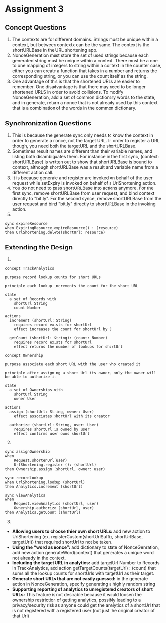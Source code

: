 # Assignment 3
## Concept Questions
1. The contexts are for different domains. Strings must be unique within a context, but between contextx can be the same. The context is the shortURLBase in the URL shortening app.
2. NonceGeneration must store the set of used strings because each generated string must be unique within a context. There must be a one to one mapping of integers to string within a context in the counter case, either you can create a function that takes in a number and returns the corresponding string, or you can use the count itself as the string.
3. One advantage of this is that the shortened URLs are easier to remember. One disadvantage is that there may need to be longer shortened URLS in order to avoid collisions. To modify NonceGeneration, add a set of common dictionary words to the state, and in generate, return a nonce that is not already used by this context that is a combination of the words in the common dictionary.

## Synchronization Questions
1. This is because the generate sync only needs to know the context in order to generate a nonce, not the target URL. In order to register a URL though, you need both the targetURL and the shortURLBase.
2. Sometimes result names are different than their variable names, and listing both disambiguates them. For instance in the first sync, (context: shortURLBase) is written out to show that shortURLBase is bound to context, although shortURLBase was a result and variable name from a different action call.
3. It is because generate and register are invoked on behalf of the user request while setExpiry is invoked on behalf of a UrlShortening action.
4. You do not need to pass shortURLBase into actions anymore. For the first sync, remove shortURLBase from user request, and bind context directly to "bit.ly". For the second synce, remove shortURLBase from the user request and bind "bit.ly" directly to shortURLBase in the invoking action.
5. 
```
sync expireResource
when ExpiringResource.expireResource() : (resource)
then UrlShortening.delete(shortUrl: resource)
```

## Extending the Design
1. 
```
concept TrackAnalytics

purpose record lookup counts for short URLs

principle each lookup increments the count for the short URL

state
  a set of Records with
    shortUrl String
    count Number

actions
  increment (shortUrl: String)
    requires record exists for shortUrl
    effect increases the count for shortUrl by 1

  getCount (shortUrl: String): (count: Number)
    requires record exists for shortUrl
    effect returns the number of lookups for shortUrl
```
```
concept Ownership

purpose associate each short URL with the user who created it

principle after assigning a short Url its owner, only the owner will be able to authorize it

state
  a set of Ownerships with
    shortUrl String
    owner User

actions
  assign (shortUrl: String, owner: User)
    effect associates shortUrl with its creator

  authorize (shortUrl: String, user: User)
    requires shortUrl is owned by user
    effect confirms user owns shortUrl
```
2. 
```
sync assignOwnership
when 
    Request.shortenUrl(user)
    UrlShortening.register (): (shortUrl)
then Ownership.assign (shortUrl, owner: user)
```
```
sync recordLookup
when UrlShortening.lookup (shortUrl)
then Analytics.increment (shortUrl)
```
```
sync viewAnalytics
when
    Request.viewAnalytics (shortUrl, user)
    Ownership.authorize (shortUrl, user)
then Analytics.getCount (shortUrl)
```
3. 
- **Allowing users to choose thier own short URLs:** add new action to UrlShortening (ex. registerCustom(shortUrlSuffix, shortUrlBase, targetUrl)) that required shortUrl to not be taken.
- **Using the “word as nonce”:** add dictionary to state of NonceGenration, add new action generateWord(context) that generates a unique word not already in the context.
- **Including the target URL in analytics:** add targetUrl Number to Records in TrackAnalytics, add action getTargetCounts(targetUrl) : (count) that sums all the lookup counts for shortUrls with targetUrl as their target.
- **Generate short URLs that are not easily guessed:** in the generate action in NonceGeneration, specify generating a highly random string
- **Supporting reporting of analytics to unregistered creators of short URLs:** This feature is not desirable because it would loosen the ownership restriction of getting analytics, possibly leading to a privacy/security risk as anyone could get the analytics of a shortUrl that is not registered with a registered user (not just the original creator of that Url)